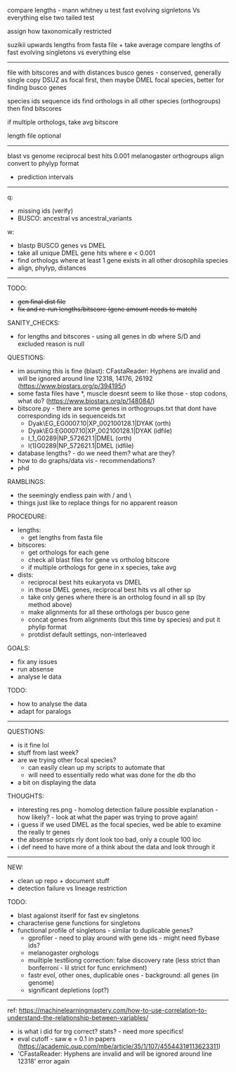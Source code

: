 compare lengths - mann whitney u test
fast evolving signletons Vs everything else
two tailed test

assign how taxonomically restricted

suzikii upwards
lengths from fasta file + take average
compare lengths of fast evolving singletons vs everything else

---

file with bitscores and with distances
busco genes - conserved, generally single copy
DSUZ as focal first, then maybe DMEL focal species, better for finding busco genes

species ids
sequence ids
find orthologs in all other species (orthogroups) then find bitscores

if multiple orthologs, take avg bitscore

length file optional

---

blast vs genome
reciprocal best hits
0.001
melanogaster
orthogroups
align
convert to phylyp format

- prediction intervals

---

q:
- missing ids (verify)
- BUSCO: ancestral vs ancestral_variants

w:
- blastp BUSCO genes vs DMEL
- take all unique DMEL gene hits where e < 0.001
- find orthologs where at least 1 gene exists in all other drosophila species
- align, phylyp, distances

---

TODO:
- ~~gen final dist file~~
- ~~fix and re-run lengths/bitscore (gene amount needs to match)~~

SANITY_CHECKS:
- for lengths and bitscores - using all genes in db where S/D and excluded reason is null

QUESTIONS:
- im asuming this is fine (blast): CFastaReader: Hyphens are invalid and will be ignored around line 12318, 14176, 26192 (https://www.biostars.org/p/394195/)
- some fasta files have \*, muscle doesnt seem to like those - stop codons, what do? (https://www.biostars.org/p/148084/)
- bitscore.py - there are some genes in orthogroups.txt that dont have corresponding ids in sequenceids.txt
	- Dyak\EG_EG0007.10|XP_002100128.1|DYAK (orth)
	- Dyak\EG:EG0007.10|XP_002100128.1|DYAK (idfile)
	- l_1_G0289|NP_572621.1|DMEL (orth)
	- l(1)G0289|NP_572621.1|DMEL (idfile)
- database lengths? - do we need them? what are they?
- how to do graphs/data vis - recommendations?
- phd

RAMBLINGS:
- the seemingly endless pain with \/ and \
- things just like to replace things for no apparent reason

PROCEDURE:
- lengths:
	- get lengths from fasta file
- bitscores:
	- get orthologs for each gene
	- check all blast files for gene vs ortholog bitscore
	- if multiple orthologs for gene in x species, take avg
- dists:
	- reciprocal best hits eukaryota vs DMEL
	- in those DMEL genes, reciprocal best hits vs all other sp
	- take only genes where there is an ortholog found in all sp (by method above)
	- make alignments for all these orthologs per busco gene
	- concat genes from alignments (but this time by species) and put it phylip format
	- protdist default settings, non-interleaved

GOALS:
- fix any issues
- run absense
- analyse le data

TODO:
- how to analyse the data
-	adapt for paralogs

---

QUESTIONS:
- is it fine lol
- stuff from last week?
- are we trying other focal species?
	- can easily clean up my scripts to automate that
	- will need to essentially redo what was done for the db tho
- a bit on displaying the data

THOUGHTS:
- interesting res.png - homolog detection failure possible explanation - how likely? - look at what the paper was trying to prove again!
- i guess if we used DMEL as the focal species, wed be able to examine the really tr genes
- the absense scripts rly dont look too bad, only a couple 100 loc
- i def need to have more of a think about the data and look through it

---

NEW:
- clean up repo + document stuff
- detection failure vs lineage restriction

TODO:
- blast agaionst itserlf for fast ev singletons
- characterise gene functions for singletons
- functional profile of singletons - similar to duplicable genes?
	- gprofiler - need to play around with gene ids - might need flybase ids?
	- melanogaster orghologs
	- muiltiple test6iong correction: false discovery rate (less strict than bonferroni - lil strict for func enrichment)
	- fastr evol, other ones, duplicable ones - background: all genes (in genome)
	- significant depletions (opt?)









---

ref: https://machinelearningmastery.com/how-to-use-correlation-to-understand-the-relationship-between-variables/

- is what i did for trg correct? stats? - need more specifics!
- eval cutoff - saw e = 0.1 in papers (https://academic.oup.com/mbe/article/35/1/107/4554431#113623311)
- 'CFastaReader: Hyphens are invalid and will be ignored around line 12318' error again


